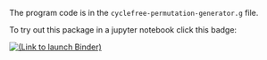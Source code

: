 The program code is in the `cyclefree-permutation-generator.g` file.

To try out this package in a jupyter notebook click this badge:

[![(Link to launch Binder)](https://mybinder.org/badge.svg)](https://mybinder.org/v2/gh/ssiccha/cyclefree-permutation-generator/master?filepath=examples.ipynb)
